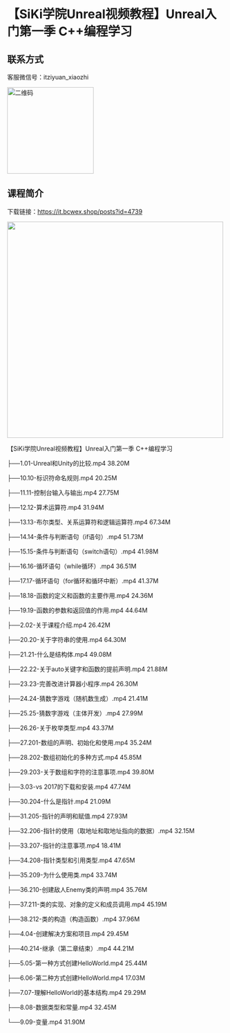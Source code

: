 # 【SiKi学院Unreal视频教程】Unreal入门第一季 C++编程学习

## 联系方式

客服微信号：itziyuan_xiaozhi

<img src="https://ziyuanyun.oss-cn-guangzhou.aliyuncs.com/common/20240614073449/666b82192834a.jpg" width="200" height="200" alt="二维码">

## 课程简介

下载链接：https://it.bcwex.shop/posts?id=4739

<img src="https://ziyuanyun.oss-cn-guangzhou.aliyuncs.com/yun/20241201153015/674c108706908.jpg" width="500" alt="">

  

 【SiKi学院Unreal视频教程】Unreal入门第一季 C++编程学习

 ├──1.01-Unreal和Unity的比较.mp4 38.20M

 ├──10.10-标识符命名规则.mp4 20.25M

 ├──11.11-控制台输入与输出.mp4 27.75M

 ├──12.12-算术运算符.mp4 31.94M

 ├──13.13-布尔类型、关系运算符和逻辑运算符.mp4 67.34M

 ├──14.14-条件与判断语句（if语句）.mp4 51.73M

 ├──15.15-条件与判断语句（switch语句）.mp4 41.98M

 ├──16.16-循环语句（while循环）.mp4 36.51M

 ├──17.17-循环语句（for循环和循环中断）.mp4 41.37M

 ├──18.18-函数的定义和函数的主要作用.mp4 24.36M

 ├──19.19-函数的参数和返回值的作用.mp4 44.64M

 ├──2.02-关于课程介绍.mp4 26.42M

 ├──20.20-关于字符串的使用.mp4 64.30M

 ├──21.21-什么是结构体.mp4 49.08M

 ├──22.22-关于auto关键字和函数的提前声明.mp4 21.88M

 ├──23.23-完善改进计算器小程序.mp4 26.30M

 ├──24.24-猜数字游戏（随机数生成）.mp4 21.41M

 ├──25.25-猜数字游戏（主体开发）.mp4 27.99M

 ├──26.26-关于枚举类型.mp4 43.37M

 ├──27.201-数组的声明、初始化和使用.mp4 35.24M

 ├──28.202-数组初始化的多种方式.mp4 45.85M

 ├──29.203-关于数组和字符的注意事项.mp4 39.80M

 ├──3.03-vs 2017的下载和安装.mp4 47.74M

 ├──30.204-什么是指针.mp4 21.09M

 ├──31.205-指针的声明和赋值.mp4 27.93M

 ├──32.206-指针的使用（取地址和取地址指向的数据）.mp4 32.15M

 ├──33.207-指针的注意事项.mp4 18.41M

 ├──34.208-指针类型和引用类型.mp4 47.65M

 ├──35.209-为什么使用类.mp4 33.74M

 ├──36.210-创建敌人Enemy类的声明.mp4 35.76M

 ├──37.211-类的实现、对象的定义和成员调用.mp4 45.19M

 ├──38.212-类的构造（构造函数）.mp4 37.96M

 ├──4.04-创建解决方案和项目.mp4 29.45M

 ├──40.214-继承（第二章结束）.mp4 44.21M

 ├──5.05-第一种方式创建HelloWorld.mp4 25.44M

 ├──6.06-第二种方式创建HelloWorld.mp4 17.03M

 ├──7.07-理解HelloWorld的基本结构.mp4 29.29M

 ├──8.08-数据类型和常量.mp4 32.45M

 └──9.09-变量.mp4 31.90M

  